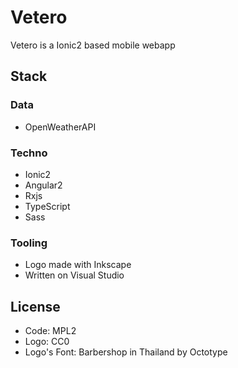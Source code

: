 # Vetero

Vetero is a Ionic2 based mobile webapp

## Stack

### Data

* OpenWeatherAPI

### Techno

* Ionic2
* Angular2
* Rxjs
* TypeScript
* Sass

### Tooling

* Logo made with Inkscape
* Written on Visual Studio 

## License

* Code: MPL2
* Logo: CC0
* Logo's Font: Barbershop in Thailand by Octotype

